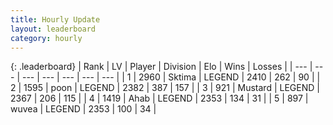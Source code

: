 ```yaml
---
title: Hourly Update
layout: leaderboard
category: hourly
---
```


{: .leaderboard}
| Rank | LV | Player | Division | Elo | Wins | Losses |
| --- | --- | --- | --- | --- | --- | --- |
| <span data-change="0">1</span> | 2960 | <span title="ID: 353063">Sktima</span> | LEGEND | <span data-change="0">2410</span> | <span data-change="0">262</span> | <span data-change="0">90</span> |
| <span data-change="1">2</span> | 1595 | <span title="ID: 540690">poon</span> | LEGEND | <span data-change="22">2382</span> | <span data-change="4">387</span> | <span data-change="0">157</span> |
| <span data-change="-1">3</span> | 921 | <span title="ID: 611082">Mustard</span> | LEGEND | <span data-change="0">2367</span> | <span data-change="0">206</span> | <span data-change="0">115</span> |
| <span data-change="0">4</span> | 1419 | <span title="ID: 402846">Ahab</span> | LEGEND | <span data-change="0">2353</span> | <span data-change="0">134</span> | <span data-change="0">31</span> |
| <span data-change="0">5</span> | 897 | <span title="ID: 740957">wuvea</span> | LEGEND | <span data-change="0">2353</span> | <span data-change="0">100</span> | <span data-change="0">34</span> |